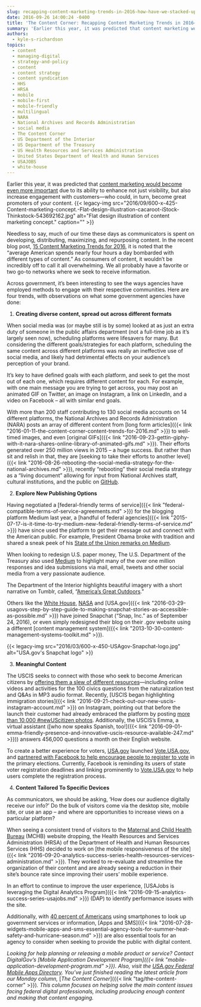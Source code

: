 ```yaml
---
slug: recapping-content-marketing-trends-in-2016-how-have-we-stacked-up
date: 2016-09-26 14:00:24 -0400
title: 'The Content Corner: Recapping Content Marketing Trends in 2016—How Have We Stacked Up?'
summary: 'Earlier this year, it was predicted that content marketing would become even more important due to its ability to enhance not just visibility, but also increase engagement with customers&mdash;who could, in turn, become great promoters of your content. Needless to say, much of our time these days as communicators is spent on developing, distributing, maximizing, and'
authors:
  - kyle-s-richardson
topics:
  - content
  - managing-digital
  - strategy-and-policy
  - content
  - content strategy
  - content syndication
  - HHS
  - HRSA
  - mobile
  - mobile-first
  - mobile-friendly
  - multilingual
  - NARA
  - National Archives and Records Administration
  - social media
  - The Content Corner
  - US Department of the Interior
  - US Department of the Treasury
  - US Health Resources and Services Administration
  - United States Department of Health and Human Services
  - USAJOBS
  - white-house
---
```


Earlier this year, it was predicted that [content marketing would become even more important](http://buildfire.com/content-marketing-trends-2016/) due to its ability to enhance not just visibility, but also increase engagement with customers—who could, in turn, become great promoters of your content. {{< legacy-img src="2016/09/600-x-425-Content-marketing-concept.-Flat-design-illustration-cacaroot-iStock-Thinkstock-543692162.jpg" alt="Flat design illustration of content marketing concept." caption="" >}} 

Needless to say, much of our time these days as communicators is spent on developing, distributing, maximizing, and repurposing content. In the recent blog post, [15 Content Marketing Trends for 2016](http://buildfire.com/content-marketing-trends-2016/), it is noted that the &#8220;average American spends nearly four hours a day bombarded with different types of content.” As consumers of content, it wouldn’t be incredibly off to call it all overwhelming. We all probably have a favorite or two go-to networks where we seek to receive information.

Across government, it’s been interesting to see the ways agencies have employed methods to engage with their respective communities. Here are four trends, with observations on what some government agencies have done:

  1. **Creating diverse content, spread out across different formats**

When social media was (or maybe still is by some) looked at as just an extra duty of someone in the public affairs department (not a full-time job as it&#8217;s largely seen now), scheduling platforms were lifesavers for many. But considering the different goals/strategies for each platform, scheduling the same content across different platforms was really an ineffective use of social media, and likely had detrimental effects on your audience&#8217;s perception of your brand.

It’s key to have defined goals with each platform, and seek to get the most out of each one, which requires different content for each. For example, with one main message you are trying to get across, you may post an animated GIF on Twitter, an image on Instagram, a link on LinkedIn, and a video on Facebook – all with similar end goals.

With more than 200 staff contributing to 130 social media accounts on 14 different platforms, the National Archives and Records Administration (NARA) posts an array of different content from [long form articles]({{< link "2016-01-11-the-content-corner-content-trends-for-2016.md" >}}) to well-timed images, and even [original GIFs]({{< link "2016-09-23-gettin-giphy-with-it-nara-shares-online-library-of-animated-gifs.md" >}}). Their efforts generated over 250 million views in 2015 – a huge success. But rather than sit and relish in that, they are [seeking to take their efforts to another level]({{< link "2016-08-26-rebooting-the-social-media-strategy-for-the-national-archives.md" >}}), recently “rebooting” their social media strategy as a “living document” allowing for input from National Archives staff, cultural institutions, and the public on [GitHub](http://usnationalarchives.github.io/social-media-strategy/).

<ol start="2">
  <li>
    <strong>Explore New Publishing Options</strong>
  </li>
</ol>

Having negotiated a [federal-friendly terms of service]({{< link "federal-compatible-terms-of-service-agreements.md" >}}) for the blogging platform Medium last year, a [handful of federal agencies]({{< link "2015-07-17-is-it-time-to-try-medium-new-federal-friendly-terms-of-service.md" >}}) have since used the platform to get their message out and connect with the American public. For example, President Obama broke with tradition and shared a sneak peek of his [State of the Union remarks on Medium](https://medium.com/@WhiteHouse/president-obamas-state-of-the-union-address-remarks-as-prepared-for-delivery-55f9825449b2).

When looking to redesign U.S. paper money, The U.S. Department of the Treasury also used [Medium](https://medium.com/@USTreasury/we-heard-from-you-afa4c2238d37) to highlight many of the over one million responses and idea submissions via mail, email, tweets and other social media from a very passionate audience.

The Department of the Interior highlights beautiful imagery with a short narrative on Tumblr, called, “[America’s Great Outdoors](http://americasgreatoutdoors.tumblr.com/).”

Others like the [White House](https://www.snapchat.com/add/whitehouse), [NASA](https://www.snapchat.com/add/nasa) and [USA.gov]({{< link "2016-03-29-usagovs-step-by-step-guide-to-making-snapchat-stories-as-accessible-as-possible.md" >}}) have joined Snapchat (&#8220;Snap, Inc.&#8221; as of September 24, 2016), or even simply redesigned their blog on their .gov website using a different [content management system]({{< link "2013-10-30-content-management-systems-toolkit.md" >}}).

{{< legacy-img src="2016/03/600-x-450-USAgov-Snapchat-logo.jpg" alt="USA.gov's Snapchat logo" >}}

<ol start="3">
  <li>
    <strong>Meaningful Content</strong>
  </li>
</ol>

The USCIS seeks to connect with those who seek to become American citizens by [offering them a slew of different resources](https://www.uscis.gov/citizenship/teachers/constitution-day-and-citizenship-day)—including online videos and activities for the 100 civics questions from the naturalization test and Q&As in MP3 audio format. Recently, [USCIS began highlighting immigration stories]({{< link "2016-09-21-check-out-our-new-uscis-instagram-account.md" >}}) on Instagram, pointing out that before the launch their customer had already embraced the platform by posting [more than 10,000 #newUScitizen photos](https://www.instagram.com/explore/tags/newuscitizen/). Additionally, the USCIS’s Emma, a virtual assistant ([who now speaks Spanish, too!]({{< link "2016-09-01-emma-friendly-presence-and-innovative-uscis-resource-available-247.md" >}})) answers 456,000 questions a month on their English website.

To create a better experience for voters, [USA.gov](http://usa.gov/) launched [Vote.USA.gov](http://vote.usa.gov/), and [partnered with Facebook to help encourage people to register to vote](https://blog.usa.gov/vote-usa-gov-goes-social-to-increase-voter-registration) in the primary elections. Currently, Facebook is reminding its users of state voter registration deadlines and linking prominently to [Vote.USA.gov](http://vote.usa.gov/) to help users complete the registration process.

<ol start="4">
  <li>
    <strong>Content Tailored To Specific Devices</strong>
  </li>
</ol>

As communicators, we should be asking, ‘How does our audience digitally receive our info?’ Do the bulk of visitors come via the desktop site, mobile site, or use an app – and where are opportunities to increase views on a particular platform?

When seeing a consistent trend of visitors to the [Maternal and Child Health Bureau](http://mchb.hrsa.gov/) (MCHB) website dropping, the Health Resources and Services Administration (HRSA) of the Department of Health and Human Resources Services (HHS) decided to work on [the mobile responsiveness of the site]({{< link "2016-09-20-analytics-success-series-health-resources-services-administration.md" >}}). They worked to re-evaluate and streamline the organization of their content and are already seeing a reduction in their site&#8217;s bounce rate since improving their users&#8217; mobile experience.

In an effort to continue to improve the user experience, [USAJobs is leveraging the Digital Analytics Program]({{< link "2016-09-15-analytics-success-series-usajobs.md" >}}) (DAP) to identify performance issues with the site.

Additionally, with [40 percent of Americans](http://www.pewinternet.org/2015/04/01/us-smartphone-use-in-2015/) using smartphones to look up government services or information, [Apps and SMS]({{< link "2016-07-28-widgets-mobile-apps-and-sms-essential-agency-tools-for-summer-heat-safety-and-hurricane-season.md" >}}) are also essential tools for an agency to consider when seeking to provide the public with digital content.

_Looking for help planning or releasing a mobile product or service? Contact DigitalGov’s [Mobile Application Development Program]({{< link "mobile-application-development-program.md" >}}). Also, visit the [USA.gov Federal Mobile Apps Directory](http://www.usa.gov/mobileapps.shtml)._
_You’ve just finished reading the latest article from our Monday column,_ [_The Content Corner_]({{< link "tag/the-content-corner" >}})_. This column focuses on helping solve the main content issues facing federal digital professionals, including producing enough content and making that content engaging._